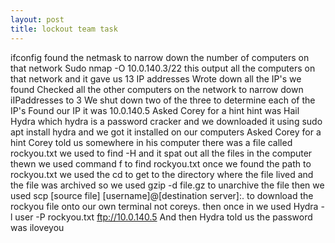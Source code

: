 ```yaml
---
layout: post
title: lockout team task
---
```


ifconfig
found the netmask to narrow down the number of computers on that network
Sudo nmap -O 10.0.140.3/22 
this output all the computers on that network and it gave us 13 IP addresses 
Wrote down all the IP's we found
Checked all the other computers on the network to narrow down iIPaddresses to 3
We shut down two of the three to determine each of the IP's
Found our IP it was 10.0.140.5
Asked Corey for a hint
hint was Hail Hydra which hydra is a password cracker and we downloaded it using 
sudo apt install  hydra
and we got it installed on our computers
Asked Corey for a hint
Corey told us somewhere in his computer there was a file called rockyou.txt
we used to find -H and it spat out all the files in the computer thewn we used command f to find rockyou.txt 
once we found the path to rockyou.txt we used the cd to get to the directory where the file lived and the file was archived so we used 
gzip -d file.gz to unarchive the file then we used scp [source file] [username]@[destination server]:. to download the rockyou file onto our own terminal not coreys. then once in we used 
Hydra -l user -P rockyou.txt ftp://10.0.140.5
And then Hydra told us the password was iloveyou
